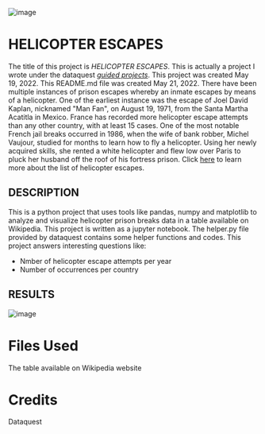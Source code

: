 ![image](https://user-images.githubusercontent.com/103776681/169764623-c3abf4bc-aad9-4299-8851-8b470b83ed13.png)
# HELICOPTER ESCAPES 


The title of this project is _HELICOPTER ESCAPES_. This is actually a project I wrote under the dataquest [_guided projects_](https://app.dataquest.io/m/610/guided-project%3A-prison-break/5/get-the-data). This project was created May 19, 2022. This README.md file was created May 21, 2022. There have been multiple instances of prison escapes whereby an inmate escapes by means of a helicopter. One of the earliest instance was the escape of Joel David Kaplan, nicknamed "Man Fan", on August 19, 1971, from the Santa Martha Acatitla in Mexico. France has recorded more helicopter escape attempts than any other country, with at least 15 cases. One of the most notable French jail breaks occurred in 1986, when the wife of bank robber, Michel Vaujour, studied for months to learn how to fly a helicopter. Using her newly acquired skills, she rented a white helicopter and flew low over Paris to pluck her husband off the roof of his fortress prison. Click [here](https://en.m.wikipedia.org/wiki/List_of_helicopter_prison_escapes) to learn more about the list of helicopter escapes.



## DESCRIPTION 



This is a python project that uses tools like pandas, numpy and matplotlib to analyze and visualize helicopter prison breaks data in a table available on Wikipedia. This project is written as a jupyter notebook. The helper.py file provided by dataquest contains some helper functions and codes. This project answers interesting questions like:
- Nmber of helicopter escape attempts per year 
- Number of occurrences per country 


## RESULTS
![image](https://user-images.githubusercontent.com/103776681/169783700-27d692b7-2c23-4479-af60-ba6114a34fb2.png)




 



         

# Files Used 

The table available on Wikipedia website 

# Credits 

Dataquest 
